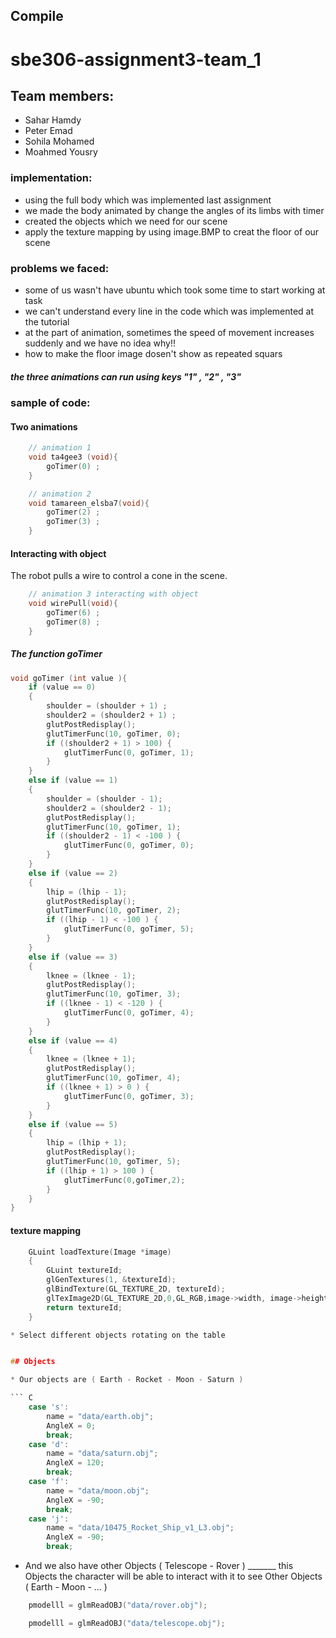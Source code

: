 ## Compile 

# sbe306-assignment3-team_1
## Team members:
- Sahar Hamdy
- Peter Emad
- Sohila Mohamed
- Moahmed Yousry

### implementation:

- using the full body which was implemented last assignment 
- we made the body animated by change the angles of its limbs with timer
- created the objects which we need for our scene
- apply the texture mapping by using image.BMP to creat the floor of our scene

### problems we faced:
- some of us wasn't have ubuntu which took some time to start working at task
- we can't understand every line in the code which was implemented at the tutorial
- at the part of animation, sometimes the speed of movement increases suddenly and we have no idea why!!
- how to make the floor image dosen't show as repeated squars

##### the three animations can run using keys "1" , "2" , "3"

### sample of code:

#### Two animations
```c
	// animation 1
	void ta4gee3 (void){
		goTimer(0) ;
	}

	// animation 2
	void tamareen_elsba7(void){
		goTimer(2) ;	
		goTimer(3) ;
	}


```

#### Interacting with object
The robot pulls a wire to control a cone in the scene. 
```c
	// animation 3 interacting with object
	void wirePull(void){
		goTimer(6) ;
		goTimer(8) ;
	}
```

##### The function goTimer 
```c
void goTimer (int value ){
	if (value == 0)
    {
        shoulder = (shoulder + 1) ;
		shoulder2 = (shoulder2 + 1) ;
        glutPostRedisplay();
        glutTimerFunc(10, goTimer, 0);
		if ((shoulder2 + 1) > 100) {
			glutTimerFunc(0, goTimer, 1);
		}
    }
    else if (value == 1)
    {
        shoulder = (shoulder - 1);
		shoulder2 = (shoulder2 - 1);
        glutPostRedisplay();
        glutTimerFunc(10, goTimer, 1);
		if ((shoulder2 - 1) < -100 ) {
			glutTimerFunc(0, goTimer, 0);
		}
    }
	else if (value == 2)
    {
        lhip = (lhip - 1);
        glutPostRedisplay();
        glutTimerFunc(10, goTimer, 2);
		if ((lhip - 1) < -100 ) {
			glutTimerFunc(0, goTimer, 5);
		}
    }
	else if (value == 3)
    {
        lknee = (lknee - 1);
        glutPostRedisplay();
        glutTimerFunc(10, goTimer, 3);
		if ((lknee - 1) < -120 ) {
			glutTimerFunc(0, goTimer, 4);
		}
    }
	else if (value == 4)
    {
        lknee = (lknee + 1);
        glutPostRedisplay();
        glutTimerFunc(10, goTimer, 4);
		if ((lknee + 1) > 0 ) {
			glutTimerFunc(0, goTimer, 3);
		}
    }
	else if (value == 5)
    {
        lhip = (lhip + 1);
        glutPostRedisplay();
        glutTimerFunc(10, goTimer, 5);
		if ((lhip + 1) > 100 ) {
			glutTimerFunc(0,goTimer,2);
		}
    }
}
```
#### texture mapping
```c
    GLuint loadTexture(Image *image)
    {
	    GLuint textureId;
	    glGenTextures(1, &textureId);	
	    glBindTexture(GL_TEXTURE_2D, textureId); 
	    glTexImage2D(GL_TEXTURE_2D,0,GL_RGB,image->width, image->height,            0,GL_RGB,GL_UNSIGNED_BYTE,image->pixels);	
	    return textureId;	
    }

* Select different objects rotating on the table


## Objects 

* Our objects are ( Earth - Rocket - Moon - Saturn ) 

``` C
    case 's':
		name = "data/earth.obj";
		AngleX = 0;
		break;
	case 'd':
		name = "data/saturn.obj";
		AngleX = 120;
		break;
	case 'f':
		name = "data/moon.obj";
		AngleX = -90;
		break;
	case 'j':
		name = "data/10475_Rocket_Ship_v1_L3.obj";
		AngleX = -90;
		break;
``` 
* And we also have other Objects ( Telescope - Rover ) _______ this Objects the character will be able to interact with it to see Other Objects ( Earth - Moon - ... )

``` C
	pmodelll = glmReadOBJ("data/rover.obj");
```

``` C
	pmodelll = glmReadOBJ("data/telescope.obj");
```

